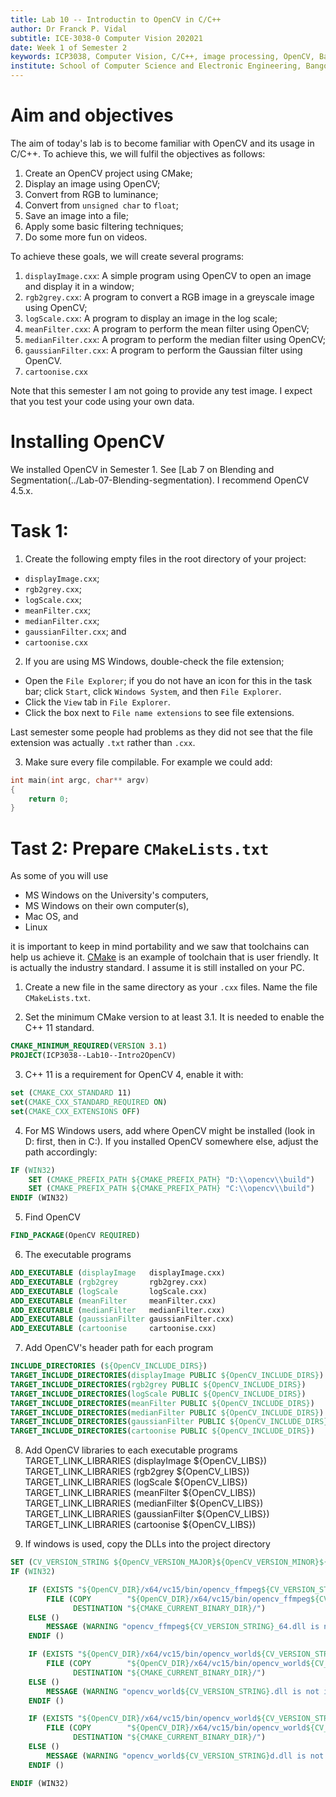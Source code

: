```yaml
---
title: Lab 10 -- Introductin to OpenCV in C/C++
author: Dr Franck P. Vidal
subtitle: ICE-3038-0 Computer Vision 202021
date: Week 1 of Semester 2
keywords: ICP3038, Computer Vision, C/C++, image processing, OpenCV, Bangor University, School of Computer Science and Electronic Engineering
institute: School of Computer Science and Electronic Engineering, Bangor University
---
```



# Aim and objectives

The aim of today's lab is to become familiar with OpenCV and its usage in C/C++. To achieve this, we will fulfil the objectives as follows:

1.   Create an OpenCV project using CMake;
2.   Display an image using OpenCV;
3.   Convert from RGB to luminance;
4.   Convert from `unsigned char` to `float`;
5.   Save an image into a file;
6.   Apply some basic filtering techniques;
7.   Do some more fun on videos.

To achieve these goals, we will create several programs:

1.  `displayImage.cxx`: A simple program using OpenCV to open an image
    and display it in a window;
2.  `rgb2grey.cxx`: A program to convert a RGB image in a greyscale
    image using OpenCV;
3.  `logScale.cxx`: A program to display an image in the log scale;
4.  `meanFilter.cxx`: A program to perform the mean filter using OpenCV;
5.  `medianFilter.cxx`: A program to perform the median filter using
    OpenCV;
6.  `gaussianFilter.cxx`: A program to perform the Gaussian filter using
    OpenCV.
7.  `cartoonise.cxx`

Note that this semester I am not going to provide any test image. I expect that you test your code using your own data.


# Installing OpenCV

We installed OpenCV in Semester 1. See [Lab 7 on Blending and Segmentation(../Lab-07-Blending-segmentation). I recommend OpenCV 4.5.x.

<!-- Before using OpenCV, you have to make sure it is installed on the
machine you are using. **If it is a University's PC, we will consider
that it is installed (so skip this section).**

-   On Mac, OpenCV is available via Homebrew (`brew install opencv3`),
    Fink and Macports;

-   Most Linux distributions have packages for OpenCV. Make sure you
    install the `-devel` package;

-   There are pre-compiled versions on <http://www.opencv.org/> that can
    be used on Windows.

    1.  **Go to OpenCV's website** at <http://www.opencv.org/>.

    2.  **Download the latest version of OpenCV 3** (i.e. 3.4.5): On the
        top (see Figure [1](#fig:main_page){reference-type="ref"
        reference="fig:main_page"}), there is a link called 'RELEASES',
        or just click on
        <https://sourceforge.net/projects/opencvlibrary/files/3.4.5/opencv-3.4.5-vc14_vc15.exe/download>.

        ![[\[fig:main_page\]]{#fig:main_page
        label="fig:main_page"}OpenCV's
        website.](opencv_mainpage.png){#fig:main_page
        width="\\textwidth"}

    3.  **Run the file** and extract the library in `C:` drive.

    4.  **Job done:** There is a new directory called `opencv` in the
        `C:` drive. -->

# Task 1:

1. Create the following empty files in the root directory of your project:

- `displayImage.cxx`;
- `rgb2grey.cxx`;
- `logScale.cxx`;
- `meanFilter.cxx`;
- `medianFilter.cxx`;
- `gaussianFilter.cxx`; and
- `cartoonise.cxx`

2. If you are using MS Windows, double-check the file extension;

- Open the `File Explorer`; if you do not have an icon for this in the task bar; click `Start`, click `Windows System`, and then `File Explorer`.
- Click the `View` tab in `File Explorer`.
- Click the box next to `File name extensions` to see file extensions.

Last semester some people had problems as they did not see that the file extension was actually `.txt` rather than `.cxx`.

3. Make sure every file compilable. For example we could add:

```cpp
int main(int argc, char** argv)
{
    return 0;
}
```

# Tast 2: Prepare `CMakeLists.txt`

As some of you will use

-   MS Windows on the University's computers,
-   MS Windows on their own computer(s),
-   Mac OS, and
-   Linux

it is important to keep in mind portability and we saw that toolchains
can help us achieve it. [CMake](https://www.cmake.org/) is an example of toolchain that is user friendly. It is actually the industry standard. I assume it is still installed on your PC.

1. Create a new file in the same directory as your `.cxx` files. Name the file `CMakeLists.txt`.


2. Set the minimum CMake version to at least 3.1. It is needed to enable  the C++ 11 standard.
```cmake
CMAKE_MINIMUM_REQUIRED(VERSION 3.1)
PROJECT(ICP3038--Lab10--Intro2OpenCV)
```

3. C++ 11 is a requirement for OpenCV 4, enable it with:

```cmake
set (CMAKE_CXX_STANDARD 11)
set(CMAKE_CXX_STANDARD_REQUIRED ON)
set(CMAKE_CXX_EXTENSIONS OFF)
```

4. For MS Windows users, add where OpenCV might be installed (look in D: first, then in C:). If you installed OpenCV somewhere else, adjust the path accordingly:

```cmake
IF (WIN32)
    SET (CMAKE_PREFIX_PATH ${CMAKE_PREFIX_PATH} "D:\\opencv\\build")
    SET (CMAKE_PREFIX_PATH ${CMAKE_PREFIX_PATH} "C:\\opencv\\build")
ENDIF (WIN32)
```

5. Find OpenCV
```cmake
FIND_PACKAGE(OpenCV REQUIRED)
```

6. The executable programs
```cmake
ADD_EXECUTABLE (displayImage   displayImage.cxx)
ADD_EXECUTABLE (rgb2grey       rgb2grey.cxx)
ADD_EXECUTABLE (logScale       logScale.cxx)
ADD_EXECUTABLE (meanFilter     meanFilter.cxx)
ADD_EXECUTABLE (medianFilter   medianFilter.cxx)
ADD_EXECUTABLE (gaussianFilter gaussianFilter.cxx)
ADD_EXECUTABLE (cartoonise     cartoonise.cxx)
```

7. Add OpenCV's header path for each program
```cmake
INCLUDE_DIRECTORIES (${OpenCV_INCLUDE_DIRS})
TARGET_INCLUDE_DIRECTORIES(displayImage PUBLIC ${OpenCV_INCLUDE_DIRS})
TARGET_INCLUDE_DIRECTORIES(rgb2grey PUBLIC ${OpenCV_INCLUDE_DIRS})
TARGET_INCLUDE_DIRECTORIES(logScale PUBLIC ${OpenCV_INCLUDE_DIRS})
TARGET_INCLUDE_DIRECTORIES(meanFilter PUBLIC ${OpenCV_INCLUDE_DIRS})
TARGET_INCLUDE_DIRECTORIES(medianFilter PUBLIC ${OpenCV_INCLUDE_DIRS})
TARGET_INCLUDE_DIRECTORIES(gaussianFilter PUBLIC ${OpenCV_INCLUDE_DIRS})
TARGET_INCLUDE_DIRECTORIES(cartoonise PUBLIC ${OpenCV_INCLUDE_DIRS})
```

8. Add OpenCV libraries to each executable programs
TARGET_LINK_LIBRARIES (displayImage   ${OpenCV_LIBS})
TARGET_LINK_LIBRARIES (rgb2grey       ${OpenCV_LIBS})
TARGET_LINK_LIBRARIES (logScale       ${OpenCV_LIBS})
TARGET_LINK_LIBRARIES (meanFilter     ${OpenCV_LIBS})
TARGET_LINK_LIBRARIES (medianFilter   ${OpenCV_LIBS})
TARGET_LINK_LIBRARIES (gaussianFilter ${OpenCV_LIBS})
TARGET_LINK_LIBRARIES (cartoonise ${OpenCV_LIBS})

9. If windows is used, copy the DLLs into the project directory
```cmake
SET (CV_VERSION_STRING ${OpenCV_VERSION_MAJOR}${OpenCV_VERSION_MINOR}${OpenCV_VERSION_PATCH})
IF (WIN32)

    IF (EXISTS "${OpenCV_DIR}/x64/vc15/bin/opencv_ffmpeg${CV_VERSION_STRING}_64.dll")
        FILE (COPY        "${OpenCV_DIR}/x64/vc15/bin/opencv_ffmpeg${CV_VERSION_STRING}_64.dll"
              DESTINATION "${CMAKE_CURRENT_BINARY_DIR}/")
    ELSE ()
	    MESSAGE (WARNING "opencv_ffmpeg${CV_VERSION_STRING}_64.dll is not in ${OpenCV_DIR}/x64/vc15/bin/, you have to make sure is it in the PATH or to copy it manually in your project binary directory")
    ENDIF ()

    IF (EXISTS "${OpenCV_DIR}/x64/vc15/bin/opencv_world${CV_VERSION_STRING}.dll")
        FILE (COPY        "${OpenCV_DIR}/x64/vc15/bin/opencv_world${CV_VERSION_STRING}.dll"
              DESTINATION "${CMAKE_CURRENT_BINARY_DIR}/")
    ELSE ()
	    MESSAGE (WARNING "opencv_world${CV_VERSION_STRING}.dll is not in ${OpenCV_DIR}/x64/vc15/bin/, you have to make sure is it in the PATH or to copy it manually in your project binary directory")
    ENDIF ()

    IF (EXISTS "${OpenCV_DIR}/x64/vc15/bin/opencv_world${CV_VERSION_STRING}d.dll")
        FILE (COPY        "${OpenCV_DIR}/x64/vc15/bin/opencv_world${CV_VERSION_STRING}d.dll"
              DESTINATION "${CMAKE_CURRENT_BINARY_DIR}/")
    ELSE ()
	    MESSAGE (WARNING "opencv_world${CV_VERSION_STRING}d.dll is not in ${OpenCV_DIR}/x64/vc15/bin/, you have to make sure is it in the PATH or to copy it manually in your project binary directory")
    ENDIF ()

ENDIF (WIN32)
```
<!--
Configuring the project on MS Windows using the lab machines is
relatively straightforward after following the instructions provided in
Section [1](#sec:Installing OpenCV){reference-type="ref"
reference="sec:Installing OpenCV"} (see
Figure [2](#fig:config proj){reference-type="ref"
reference="fig:config proj"}).

![[\[fig:config proj\]]{#fig:config proj label="fig:config proj"}Project
configuration using CMake.](cmake.png){#fig:config proj
width="\\textwidth"}

Opening and Displaying an Image
===============================

Headers
-------

``` {.c++ language="c++" caption="Header files."}
#include <exception> // Header for catching exceptions
#include <iostream>  // Header to display text in the console
#include <opencv2/opencv.hpp> // Main OpenCV header
```

OpenCV uses exceptions. To catch them, we need `<exception>`. To display
text in the console `<iostream>` is required. The main OpenCV header is
`<opencv2/opencv.hpp>`.

Main structure
--------------

As stated previously, OpenCV uses exceptions. We can (or should) catch
them to handle errors. The structure of the main is shown in
Listing [\[lst:displayImage\]](#lst:displayImage){reference-type="ref"
reference="lst:displayImage"}.

``` {#lst:displayImage .c++ language="c++" caption="Initial program to display an image using OpenCV." label="lst:displayImage" firstline="49" lastline="92" label="lst:displayImage"}
//-----------------------------
int main(int argc, char** argv)
//-----------------------------
{
    try
    {
        // No file to display
        if (argc != 2)
        {
            // Create an error message
            std::string error_message;
            error_message  = "usage: ";
            error_message += argv[0];
            error_message += " <input_image>";

            // Throw an error
            throw error_message;
        }

        // Write your own code here
        //....
        //....
        //....
    }
    // An error occured
    catch (const std::exception& error)
    {
        // Display an error message in the console
        cerr << error.what() << endl;
    }
    catch (const std::string& error)
    {
        // Display an error message in the console
        cerr << error << endl;
    }
    catch (const char* error)
    {
        // Display an error message in the console
        cerr << error << endl;
    }

#ifdef WIN32
#ifdef _DEBUG
    system("pause");
```

Arguments of the Command Line
-----------------------------

The first program only takes one parameter. It corresponds to the path
of an image file. To make sure the number of arguments is correct, you
can use:

``` {.c++ language="c++" caption="Checking the number of command line arguments."}
// No file to display
        if (argc != 2)
        {
            // Create an error message
            std::string error_message;
            error_message  = "usage: ";
            error_message += argv[0];
            error_message += " <input_image>";

            // Throw an error
            throw error_message;
        }
```

To get the file name, you can use:

``` {.c++ language="c++" caption="Getting the file name from the command line arguments."}
std::string input_filename(argv[1]);
```

Reading the File
----------------

An image is stored in an instance of the class `Mat`. Note that OpenCV's
namespace is `cv::`. To declare the variable that will hold our image,
type:

``` {.c++ language="c++"}
// Create an image instance
        cv::Mat image;
```

In OpenCV 2 and 3, the image is loaded using:

``` {.c++ language="c++" caption="Open an image with OpenCV2 and 3."}
// Open and read the image
        image = cv::imread( input_filename, CV_LOAD_IMAGE_COLOR );
```

In OpenCV 4, the image is loaded using:

``` {.c++ language="c++" caption="Open an image with OpenCV4."}
// Open and read the image
        image = cv::imread( input_filename, cv::IMREAD_COLOR );
```

As a consequence, we can use the C pre-porcessor to make sure our code
is compatible with either version of OpenCV:

``` {.c++ language="c++" caption="Open an image with any version of OpenCV."}
// Open and read the image
#if CV_MAJOR_VERSION == 2
        image = cv::imread( input_filename, CV_LOAD_IMAGE_COLOR );
#elif CV_MAJOR_VERSION == 3
        image = cv::imread( input_filename, CV_LOAD_IMAGE_COLOR );
#elif CV_MAJOR_VERSION == 4
        image = cv::imread( input_filename, cv::IMREAD_COLOR );
#endif
```

It is a good practice to check if any error occurred, e.g. to avoid
unspecified behaviours and crashed. If the image is not loaded, its
`data` field is empty. If it is the case we can throw an error as
follows:

``` {.c++ language="c++" caption="Check that the image contains data"}
// The image has not been loaded
        if (!image.data)
        {
            // Create an error message
            std::string error_message;
            error_message  = "Could not open or find the image \"";
            error_message += input_filename;
            error_message += "\".";

            // Throw an error
            throw error_message;
        }
```

Displaying the Image
--------------------

There are four steps to create a window and display and image:

1.  Create a string to contain the window title (it is used to identify
    the window);

2.  Create the window;

3.  Show the image in the window;

4.  Wait for a user input to leave the window.

It can be done as follows:

``` {.c++ language="c++" caption="Create an image."}
// Create a string to contain the window title
        string window_title;
        window_title  = "Display \"";
        window_title += input_filename;
        window_title += "\"";

        // Create the window
        cv::namedWindow(window_title, cv::WINDOW_AUTOSIZE);

        // Show the image in the window
        cv::imshow(window_title, image);

        // Wait for a user input to leave the window
        cv::waitKey(0);
```

The program is now complete. You can compile it and run it with
different image files to test it.
Figure [3](#fig:displayImage){reference-type="ref"
reference="fig:displayImage"} shows a screenshot of the program.

![[\[fig:displayImage\]]{#fig:displayImage
label="fig:displayImage"}Screenshot of
**displayImage**.](displayImage.png){#fig:displayImage
width="\\textwidth"}

Convert a RGB Image in a Greyscale Image
========================================

Copy the main function of `displayImage.cxx` into `rgb2grey.cxx`.

Arguments of the Command Line
-----------------------------

The second program takes two parameter:

1.  The path of the input RGB image file, and

2.  The path of the output greyscale image file.

Modify the code accordingly.

Converting from RGB to Greyscale
--------------------------------

After displaying the RGB image and BEFORE `cv::waitKey(0)`, create a new
image called `grey_image`. To convert the original image in greyscale,
simply type:

``` {.c++ language="c++" caption="Convert the colour model of the image in OpenCV2 and 3."}
// If the image is not a greyscale image, then convert it.
        cv::Mat grey_image;
        cv::cvtColor(image, grey_image, CV_RGB2GRAY);
```

``` {.c++ language="c++" caption="Convert the colour model of the image in OpenCV4."}
// If the image is not a greyscale image, then convert it.
        cv::Mat grey_image;
        cv::cvtColor(image, grey_image, cv::COLOR_RGB2GRAY);
```

In OpenCV in general, the first argument is the input image; the second
argument is the output image; other arguments are the parameters of the
function. Now create another window where to display the new image.

Saving an Image into a File
---------------------------

The function to save an image is `cv::imwrite(file_name, image)`. It
returns true if the file has been successfully written; false otherwise.
We can use the return value to handle possible errors:

``` {.c++ language="c++" caption="Save an image."}
// Write the image
        if (!cv::imwrite(argv[2], grey_image))
        {
            // The image has not been written

            // Create an error message
            std::string error_message;
            error_message  = "Could not write the image \"";
            error_message += argv[2];
            error_message += "\".";

            // Throw an error
            throw error_message;
        }
```

Calling `rgb2grey lena_color_512.tif lena.png` should produce the output
presented in Figure [5](#fig:grey){reference-type="ref"
reference="fig:grey"}.

  --------------------------------------------------------------------------------------------------------------------------- ----------------------------------------------------------------------------------------------------------------------
   ![[\[fig:grey\]]{#fig:grey label="fig:grey"}Input and output of **rgb2grey**.](lena_color_512.png){#fig:grey width="35%"}   ![[\[fig:grey\]]{#fig:grey label="fig:grey"}Input and output of **rgb2grey**.](lena_grey.png){#fig:grey width="35%"}
                                                      \(a\) Input image.                                                                                                       \(b\) Output image.
  --------------------------------------------------------------------------------------------------------------------------- ----------------------------------------------------------------------------------------------------------------------

Mean Filter
===========

Let us consider the mean filter. Copy parts of the main function of
`rgb2grey.cxx` into `meanFilter.cxx`. The new program will take 3
inputs:

1.  The input image;

2.  The output image; and

3.  The convolution kernel radius.

To convert a C string into an integer, use the `atoi` function from the
`<cstdlib>` header. It will be needed to get the kernel radius from the
command line argument. To set the kernel size, you need to use an
instance of the `cv::Size` class. You also have to specify its size. You
can use:

``` {.c++ language="c++"}
// Filter size
cv::Size filter_size(kernel_width, kernel_height);
```

or

``` {.c++ language="c++"}
// Filter size
cv::Size filter_size;
filter_size.width = kernel_width;
filter_size.height = kernel_height;
```

Note that

-   If the radius is 0, then the kernel size is $1\times1$

-   If the radius is 1, then the kernel size is $3\times3$

-   If the radius is 2, then the kernel size is $5\times5$

-   \...

-   If the radius is 7, then the kernel size is $15\times15$

-   etc.

Now you are ready to filter the input image. Use either `cv::blur` or
`cv::boxFilter`. They are the same. The first argument is the input
image; the second is the output image; and the third one is the kernel
size. Display and save the output image. Try different kernel sizes to
see the differences (see Figure [9](#fig:boxFilter){reference-type="ref"
reference="fig:boxFilter"}).

  --------------------------------------------------------------------------------------------------------------------------------- ----------------------------------------------------------------------------------------------------------------------------------
   ![[\[fig:boxFilter\]]{#fig:boxFilter label="fig:boxFilter"}Outputs of **meanFilter**.](lena_R1.png){#fig:boxFilter width="35%"}   ![[\[fig:boxFilter\]]{#fig:boxFilter label="fig:boxFilter"}Outputs of **meanFilter**.](lena_R2.png){#fig:boxFilter width="35%"}
                                                          \(a\) Radius = 1.                                                                                                                 \(b\) Radius = 2.
   ![[\[fig:boxFilter\]]{#fig:boxFilter label="fig:boxFilter"}Outputs of **meanFilter**.](lena_R5.png){#fig:boxFilter width="35%"}   ![[\[fig:boxFilter\]]{#fig:boxFilter label="fig:boxFilter"}Outputs of **meanFilter**.](lena_R50.png){#fig:boxFilter width="35%"}
                                                          \(c\) Radius = 5.                                                                                                                 \(d\) Radius = 50.
  --------------------------------------------------------------------------------------------------------------------------------- ----------------------------------------------------------------------------------------------------------------------------------

Display an Image in the Log Scale
=================================

The main function of `rgb2grey.cxx` into `logScale.cxx` as it is
important to use a greyscale image in this new program.
Fig. [\[fig:log\]](#fig:log){reference-type="ref" reference="fig:log"}
shows the shape of the $\log$ function.

(1500,900)(0,0) (131.0,131.0)

------------------------------------------------------------------------

(111,131)(0,0)\[r\]-3 (1419.0,131.0)

------------------------------------------------------------------------

(131.0,235.0)

------------------------------------------------------------------------

(111,235)(0,0)\[r\]-2 (1419.0,235.0)

------------------------------------------------------------------------

(131.0,339.0)

------------------------------------------------------------------------

(111,339)(0,0)\[r\]-1 (1419.0,339.0)

------------------------------------------------------------------------

(131.0,443.0)

------------------------------------------------------------------------

(111,443)(0,0)\[r\] 0 (1419.0,443.0)

------------------------------------------------------------------------

(131.0,547.0)

------------------------------------------------------------------------

(111,547)(0,0)\[r\] 1 (1419.0,547.0)

------------------------------------------------------------------------

(131.0,651.0)

------------------------------------------------------------------------

(111,651)(0,0)\[r\] 2 (1419.0,651.0)

------------------------------------------------------------------------

(131.0,755.0)

------------------------------------------------------------------------

(111,755)(0,0)\[r\] 3 (1419.0,755.0)

------------------------------------------------------------------------

(131.0,859.0)

------------------------------------------------------------------------

(111,859)(0,0)\[r\] 4 (1419.0,859.0)

------------------------------------------------------------------------

(262.0,131.0)

------------------------------------------------------------------------

(262,90)(0,0)-40 (262.0,839.0)

------------------------------------------------------------------------

(523.0,131.0)

------------------------------------------------------------------------

(523,90)(0,0)-20 (523.0,839.0)

------------------------------------------------------------------------

(785.0,131.0)

------------------------------------------------------------------------

(785,90)(0,0) 0 (785.0,839.0)

------------------------------------------------------------------------

(1047.0,131.0)

------------------------------------------------------------------------

(1047,90)(0,0) 20 (1047.0,839.0)

------------------------------------------------------------------------

(1308.0,131.0)

------------------------------------------------------------------------

(1308,90)(0,0) 40 (1308.0,839.0)

------------------------------------------------------------------------

(131.0,131.0)

------------------------------------------------------------------------

(131.0,131.0)

------------------------------------------------------------------------

(1439.0,131.0)

------------------------------------------------------------------------

(131.0,859.0)

------------------------------------------------------------------------

(30,495)(0,0)$y = \log{x}$ (785,29)(0,0)$x$ axis (786,204)
(786.61,204.00)(0.447,25.244)3

------------------------------------------------------------------------

(785.17,204.00)(3.000,82.244)2

------------------------------------------------------------------------

(789.61,318.00)(0.447,11.625)3

------------------------------------------------------------------------

(788.17,318.00)(3.000,38.125)2

------------------------------------------------------------------------

(792.17,371)

------------------------------------------------------------------------

(791.17,371.00)(2.000,20.264)2

------------------------------------------------------------------------

(794.61,406.00)(0.447,5.597)3

------------------------------------------------------------------------

(793.17,406.00)(3.000,18.597)2

------------------------------------------------------------------------

(797.17,432)

------------------------------------------------------------------------

(796.17,432.00)(2.000,12.075)2

------------------------------------------------------------------------

(799.61,453.00)(0.447,3.588)3

------------------------------------------------------------------------

(798.17,453.00)(3.000,12.088)2

------------------------------------------------------------------------

(802.61,470.00)(0.447,3.141)3

------------------------------------------------------------------------

(801.17,470.00)(3.000,10.641)2

------------------------------------------------------------------------

(805.17,485)

------------------------------------------------------------------------

(804.17,485.00)(2.000,7.396)2

------------------------------------------------------------------------

(807.61,498.00)(0.447,2.472)3

------------------------------------------------------------------------

(806.17,498.00)(3.000,8.472)2

------------------------------------------------------------------------

(810.61,510.00)(0.447,2.025)3

------------------------------------------------------------------------

(809.17,510.00)(3.000,7.025)2

------------------------------------------------------------------------

(813.17,520)

------------------------------------------------------------------------

(812.17,520.00)(2.000,5.641)2

------------------------------------------------------------------------

(815.61,530.00)(0.447,1.802)3

------------------------------------------------------------------------

(814.17,530.00)(3.000,6.302)2

------------------------------------------------------------------------

(818.17,539)

------------------------------------------------------------------------

(817.17,539.00)(2.000,4.472)2

------------------------------------------------------------------------

(820.61,547.00)(0.447,1.355)3

------------------------------------------------------------------------

(819.17,547.00)(3.000,4.855)2

------------------------------------------------------------------------

(823.61,554.00)(0.447,1.355)3

------------------------------------------------------------------------

(822.17,554.00)(3.000,4.855)2

------------------------------------------------------------------------

(826.17,561)

------------------------------------------------------------------------

(825.17,561.00)(2.000,3.302)2

------------------------------------------------------------------------

(828.61,567.00)(0.447,1.132)3

------------------------------------------------------------------------

(827.17,567.00)(3.000,4.132)2

------------------------------------------------------------------------

(831.17,573)

------------------------------------------------------------------------

(830.17,573.00)(2.000,3.302)2

------------------------------------------------------------------------

(833.61,579.00)(0.447,1.132)3

------------------------------------------------------------------------

(832.17,579.00)(3.000,4.132)2

------------------------------------------------------------------------

(836.61,585.00)(0.447,0.909)3

------------------------------------------------------------------------

(835.17,585.00)(3.000,3.409)2

------------------------------------------------------------------------

(839.17,590)

------------------------------------------------------------------------

(838.17,590.00)(2.000,2.717)2

------------------------------------------------------------------------

(841.61,595.00)(0.447,0.909)3

------------------------------------------------------------------------

(840.17,595.00)(3.000,3.409)2

------------------------------------------------------------------------

(844.61,600.00)(0.447,0.685)3

------------------------------------------------------------------------

(843.17,600.00)(3.000,2.685)2

------------------------------------------------------------------------

(847.17,604)

------------------------------------------------------------------------

(846.17,604.00)(2.000,2.132)2

------------------------------------------------------------------------

(849.61,608.00)(0.447,0.909)3

------------------------------------------------------------------------

(848.17,608.00)(3.000,3.409)2

------------------------------------------------------------------------

(852.17,613)

------------------------------------------------------------------------

(851.17,613.00)(2.000,2.132)2

------------------------------------------------------------------------

(854.61,617.00)(0.447,0.685)3

------------------------------------------------------------------------

(853.17,617.00)(3.000,2.685)2

------------------------------------------------------------------------

(857.00,621.61)(0.462,0.447)3

------------------------------------------------------------------------

(857.00,620.17)(1.962,3.000)2

------------------------------------------------------------------------

(860.17,624)

------------------------------------------------------------------------

(859.17,624.00)(2.000,2.132)2

------------------------------------------------------------------------

(862.00,628.61)(0.462,0.447)3

------------------------------------------------------------------------

(862.00,627.17)(1.962,3.000)2

------------------------------------------------------------------------

(865.61,631.00)(0.447,0.685)3

------------------------------------------------------------------------

(864.17,631.00)(3.000,2.685)2

------------------------------------------------------------------------

(868.17,635)

------------------------------------------------------------------------

(867.17,635.00)(2.000,1.547)2

------------------------------------------------------------------------

(870.00,638.61)(0.462,0.447)3

------------------------------------------------------------------------

(870.00,637.17)(1.962,3.000)2

------------------------------------------------------------------------

(873.17,641)

------------------------------------------------------------------------

(872.17,641.00)(2.000,1.547)2

------------------------------------------------------------------------

(875.00,644.61)(0.462,0.447)3

------------------------------------------------------------------------

(875.00,643.17)(1.962,3.000)2

------------------------------------------------------------------------

(878.00,647.61)(0.462,0.447)3

------------------------------------------------------------------------

(878.00,646.17)(1.962,3.000)2

------------------------------------------------------------------------

(881.17,650)

------------------------------------------------------------------------

(880.17,650.00)(2.000,1.547)2

------------------------------------------------------------------------

(883,653.17)

------------------------------------------------------------------------

(883.00,652.17)(1.547,2.000)2

------------------------------------------------------------------------

(886.00,655.61)(0.462,0.447)3

------------------------------------------------------------------------

(886.00,654.17)(1.962,3.000)2

------------------------------------------------------------------------

(889.17,658)

------------------------------------------------------------------------

(888.17,658.00)(2.000,1.547)2

------------------------------------------------------------------------

(891,661.17)

------------------------------------------------------------------------

(891.00,660.17)(1.547,2.000)2

------------------------------------------------------------------------

(894.17,663)

------------------------------------------------------------------------

(893.17,663.00)(2.000,1.547)2

------------------------------------------------------------------------

(896,666.17)

------------------------------------------------------------------------

(896.00,665.17)(1.547,2.000)2

------------------------------------------------------------------------

(899.00,668.61)(0.462,0.447)3

------------------------------------------------------------------------

(899.00,667.17)(1.962,3.000)2

------------------------------------------------------------------------

(902,671.17)

------------------------------------------------------------------------

(902.00,670.17)(1.000,2.000)2

------------------------------------------------------------------------

(904,673.17)

------------------------------------------------------------------------

(904.00,672.17)(1.547,2.000)2

------------------------------------------------------------------------

(907,675.17)

------------------------------------------------------------------------

(907.00,674.17)(1.547,2.000)2

------------------------------------------------------------------------

(910.17,677)

------------------------------------------------------------------------

(909.17,677.00)(2.000,1.547)2

------------------------------------------------------------------------

(912,680.17)

------------------------------------------------------------------------

(912.00,679.17)(1.547,2.000)2

------------------------------------------------------------------------

(915,682.17)

------------------------------------------------------------------------

(915.00,681.17)(1.000,2.000)2

------------------------------------------------------------------------

(917,684.17)

------------------------------------------------------------------------

(917.00,683.17)(1.547,2.000)2

------------------------------------------------------------------------

(920,686.17)

------------------------------------------------------------------------

(920.00,685.17)(1.547,2.000)2

------------------------------------------------------------------------

(923,688.17)

------------------------------------------------------------------------

(923.00,687.17)(1.000,2.000)2

------------------------------------------------------------------------

(925,690.17)

------------------------------------------------------------------------

(925.00,689.17)(1.547,2.000)2

------------------------------------------------------------------------

(928,692.17)

------------------------------------------------------------------------

(928.00,691.17)(1.000,2.000)2

------------------------------------------------------------------------

(930,693.67)

------------------------------------------------------------------------

(930.00,693.17)(1.500,1.000)2

------------------------------------------------------------------------

(933,695.17)

------------------------------------------------------------------------

(933.00,694.17)(1.547,2.000)2

------------------------------------------------------------------------

(936,697.17)

------------------------------------------------------------------------

(936.00,696.17)(1.000,2.000)2

------------------------------------------------------------------------

(938,699.17)

------------------------------------------------------------------------

(938.00,698.17)(1.547,2.000)2

------------------------------------------------------------------------

(941,701.17)

------------------------------------------------------------------------

(941.00,700.17)(1.547,2.000)2

------------------------------------------------------------------------

(944,702.67)

------------------------------------------------------------------------

(944.00,702.17)(1.000,1.000)2

------------------------------------------------------------------------

(946,704.17)

------------------------------------------------------------------------

(946.00,703.17)(1.547,2.000)2

------------------------------------------------------------------------

(949,706.17)

------------------------------------------------------------------------

(949.00,705.17)(1.000,2.000)2

------------------------------------------------------------------------

(951,707.67)

------------------------------------------------------------------------

(951.00,707.17)(1.500,1.000)2

------------------------------------------------------------------------

(954,709.17)

------------------------------------------------------------------------

(954.00,708.17)(1.547,2.000)2

------------------------------------------------------------------------

(957,710.67)

------------------------------------------------------------------------

(957.00,710.17)(1.000,1.000)2

------------------------------------------------------------------------

(959,712.17)

------------------------------------------------------------------------

(959.00,711.17)(1.547,2.000)2

------------------------------------------------------------------------

(962,713.67)

------------------------------------------------------------------------

(962.00,713.17)(1.500,1.000)2

------------------------------------------------------------------------

(965,715.17)

------------------------------------------------------------------------

(965.00,714.17)(1.000,2.000)2

------------------------------------------------------------------------

(967,716.67)

------------------------------------------------------------------------

(967.00,716.17)(1.500,1.000)2

------------------------------------------------------------------------

(970,718.17)

------------------------------------------------------------------------

(970.00,717.17)(1.000,2.000)2

------------------------------------------------------------------------

(972,719.67)

------------------------------------------------------------------------

(972.00,719.17)(1.500,1.000)2

------------------------------------------------------------------------

(975,721.17)

------------------------------------------------------------------------

(975.00,720.17)(1.547,2.000)2

------------------------------------------------------------------------

(978,722.67)

------------------------------------------------------------------------

(978.00,722.17)(1.000,1.000)2

------------------------------------------------------------------------

(980,724.17)

------------------------------------------------------------------------

(980.00,723.17)(1.547,2.000)2

------------------------------------------------------------------------

(983,725.67)

------------------------------------------------------------------------

(983.00,725.17)(1.500,1.000)2

------------------------------------------------------------------------

(986,726.67)

------------------------------------------------------------------------

(986.00,726.17)(1.000,1.000)2

------------------------------------------------------------------------

(988,728.17)

------------------------------------------------------------------------

(988.00,727.17)(1.547,2.000)2

------------------------------------------------------------------------

(991,729.67)

------------------------------------------------------------------------

(991.00,729.17)(1.000,1.000)2

------------------------------------------------------------------------

(993,730.67)

------------------------------------------------------------------------

(993.00,730.17)(1.500,1.000)2

------------------------------------------------------------------------

(996,731.67)

------------------------------------------------------------------------

(996.00,731.17)(1.500,1.000)2

------------------------------------------------------------------------

(999,733.17)

------------------------------------------------------------------------

(999.00,732.17)(1.000,2.000)2

------------------------------------------------------------------------

(1001,734.67)

------------------------------------------------------------------------

(1001.00,734.17)(1.500,1.000)2

------------------------------------------------------------------------

(1004,735.67)

------------------------------------------------------------------------

(1004.00,735.17)(1.000,1.000)2

------------------------------------------------------------------------

(1006,736.67)

------------------------------------------------------------------------

(1006.00,736.17)(1.500,1.000)2

------------------------------------------------------------------------

(1009,738.17)

------------------------------------------------------------------------

(1009.00,737.17)(1.547,2.000)2

------------------------------------------------------------------------

(1012,739.67)

------------------------------------------------------------------------

(1012.00,739.17)(1.000,1.000)2

------------------------------------------------------------------------

(1014,740.67)

------------------------------------------------------------------------

(1014.00,740.17)(1.500,1.000)2

------------------------------------------------------------------------

(1017,741.67)

------------------------------------------------------------------------

(1017.00,741.17)(1.500,1.000)2

------------------------------------------------------------------------

(1020,742.67)

------------------------------------------------------------------------

(1020.00,742.17)(1.000,1.000)2

------------------------------------------------------------------------

(1022,744.17)

------------------------------------------------------------------------

(1022.00,743.17)(1.547,2.000)2

------------------------------------------------------------------------

(1025,745.67)

------------------------------------------------------------------------

(1025.00,745.17)(1.000,1.000)2

------------------------------------------------------------------------

(1027,746.67)

------------------------------------------------------------------------

(1027.00,746.17)(1.500,1.000)2

------------------------------------------------------------------------

(1030,747.67)

------------------------------------------------------------------------

(1030.00,747.17)(1.500,1.000)2

------------------------------------------------------------------------

(1033,748.67)

------------------------------------------------------------------------

(1033.00,748.17)(1.000,1.000)2

------------------------------------------------------------------------

(1035,749.67)

------------------------------------------------------------------------

(1035.00,749.17)(1.500,1.000)2

------------------------------------------------------------------------

(1038,750.67)

------------------------------------------------------------------------

(1038.00,750.17)(1.500,1.000)2

------------------------------------------------------------------------

(1041,751.67)

------------------------------------------------------------------------

(1041.00,751.17)(1.000,1.000)2

------------------------------------------------------------------------

(1043,752.67)

------------------------------------------------------------------------

(1043.00,752.17)(1.500,1.000)2

------------------------------------------------------------------------

(1046,753.67)

------------------------------------------------------------------------

(1046.00,753.17)(1.000,1.000)2

------------------------------------------------------------------------

(1048,754.67)

------------------------------------------------------------------------

(1048.00,754.17)(1.500,1.000)2

------------------------------------------------------------------------

(1051,755.67)

------------------------------------------------------------------------

(1051.00,755.17)(1.500,1.000)2

------------------------------------------------------------------------

(1054,756.67)

------------------------------------------------------------------------

(1054.00,756.17)(1.000,1.000)2

------------------------------------------------------------------------

(1056,757.67)

------------------------------------------------------------------------

(1056.00,757.17)(1.500,1.000)2

------------------------------------------------------------------------

(1059,758.67)

------------------------------------------------------------------------

(1059.00,758.17)(1.500,1.000)2

------------------------------------------------------------------------

(1062,759.67)

------------------------------------------------------------------------

(1062.00,759.17)(1.000,1.000)2

------------------------------------------------------------------------

(1064,760.67)

------------------------------------------------------------------------

(1064.00,760.17)(1.500,1.000)2

------------------------------------------------------------------------

(1067,761.67)

------------------------------------------------------------------------

(1067.00,761.17)(1.000,1.000)2

------------------------------------------------------------------------

(1069,762.67)

------------------------------------------------------------------------

(1069.00,762.17)(1.500,1.000)2

------------------------------------------------------------------------

(1072,763.67)

------------------------------------------------------------------------

(1072.00,763.17)(1.500,1.000)2

------------------------------------------------------------------------

(1075,764.67)

------------------------------------------------------------------------

(1075.00,764.17)(1.000,1.000)2

------------------------------------------------------------------------

(1077,765.67)

------------------------------------------------------------------------

(1077.00,765.17)(1.500,1.000)2

------------------------------------------------------------------------

(1080,766.67)

------------------------------------------------------------------------

(1080.00,766.17)(1.500,1.000)2

------------------------------------------------------------------------

(1083,767.67)

------------------------------------------------------------------------

(1083.00,767.17)(1.000,1.000)2

------------------------------------------------------------------------

(1085,768.67)

------------------------------------------------------------------------

(1085.00,768.17)(1.500,1.000)2

------------------------------------------------------------------------

(1088,769.67)

------------------------------------------------------------------------

(1088.00,769.17)(1.000,1.000)2

------------------------------------------------------------------------

(1090,770.67)

------------------------------------------------------------------------

(1090.00,770.17)(1.500,1.000)2

------------------------------------------------------------------------

(1096,771.67)

------------------------------------------------------------------------

(1096.00,771.17)(1.000,1.000)2

------------------------------------------------------------------------

(1098,772.67)

------------------------------------------------------------------------

(1098.00,772.17)(1.500,1.000)2

------------------------------------------------------------------------

(1101,773.67)

------------------------------------------------------------------------

(1101.00,773.17)(1.000,1.000)2

------------------------------------------------------------------------

(1103,774.67)

------------------------------------------------------------------------

(1103.00,774.17)(1.500,1.000)2

------------------------------------------------------------------------

(1106,775.67)

------------------------------------------------------------------------

(1106.00,775.17)(1.500,1.000)2

------------------------------------------------------------------------

(1109,776.67)

------------------------------------------------------------------------

(1109.00,776.17)(1.000,1.000)2

------------------------------------------------------------------------

(1093.0,772.0)

------------------------------------------------------------------------

(1114,777.67)

------------------------------------------------------------------------

(1114.00,777.17)(1.500,1.000)2

------------------------------------------------------------------------

(1117,778.67)

------------------------------------------------------------------------

(1117.00,778.17)(1.000,1.000)2

------------------------------------------------------------------------

(1119,779.67)

------------------------------------------------------------------------

(1119.00,779.17)(1.500,1.000)2

------------------------------------------------------------------------

(1122,780.67)

------------------------------------------------------------------------

(1122.00,780.17)(1.000,1.000)2

------------------------------------------------------------------------

(1111.0,778.0)

------------------------------------------------------------------------

(1127,781.67)

------------------------------------------------------------------------

(1127.00,781.17)(1.500,1.000)2

------------------------------------------------------------------------

(1130,782.67)

------------------------------------------------------------------------

(1130.00,782.17)(1.000,1.000)2

------------------------------------------------------------------------

(1132,783.67)

------------------------------------------------------------------------

(1132.00,783.17)(1.500,1.000)2

------------------------------------------------------------------------

(1135,784.67)

------------------------------------------------------------------------

(1135.00,784.17)(1.500,1.000)2

------------------------------------------------------------------------

(1124.0,782.0)

------------------------------------------------------------------------

(1140,785.67)

------------------------------------------------------------------------

(1140.00,785.17)(1.500,1.000)2

------------------------------------------------------------------------

(1143,786.67)

------------------------------------------------------------------------

(1143.00,786.17)(1.000,1.000)2

------------------------------------------------------------------------

(1145,787.67)

------------------------------------------------------------------------

(1145.00,787.17)(1.500,1.000)2

------------------------------------------------------------------------

(1138.0,786.0)

------------------------------------------------------------------------

(1151,788.67)

------------------------------------------------------------------------

(1151.00,788.17)(1.000,1.000)2

------------------------------------------------------------------------

(1153,789.67)

------------------------------------------------------------------------

(1153.00,789.17)(1.500,1.000)2

------------------------------------------------------------------------

(1156,790.67)

------------------------------------------------------------------------

(1156.00,790.17)(1.500,1.000)2

------------------------------------------------------------------------

(1148.0,789.0)

------------------------------------------------------------------------

(1161,791.67)

------------------------------------------------------------------------

(1161.00,791.17)(1.500,1.000)2

------------------------------------------------------------------------

(1164,792.67)

------------------------------------------------------------------------

(1164.00,792.17)(1.000,1.000)2

------------------------------------------------------------------------

(1159.0,792.0)

------------------------------------------------------------------------

(1169,793.67)

------------------------------------------------------------------------

(1169.00,793.17)(1.500,1.000)2

------------------------------------------------------------------------

(1172,794.67)

------------------------------------------------------------------------

(1172.00,794.17)(1.000,1.000)2

------------------------------------------------------------------------

(1174,795.67)

------------------------------------------------------------------------

(1174.00,795.17)(1.500,1.000)2

------------------------------------------------------------------------

(1166.0,794.0)

------------------------------------------------------------------------

(1179,796.67)

------------------------------------------------------------------------

(1179.00,796.17)(1.500,1.000)2

------------------------------------------------------------------------

(1182,797.67)

------------------------------------------------------------------------

(1182.00,797.17)(1.500,1.000)2

------------------------------------------------------------------------

(1177.0,797.0)

------------------------------------------------------------------------

(1187,798.67)

------------------------------------------------------------------------

(1187.00,798.17)(1.500,1.000)2

------------------------------------------------------------------------

(1190,799.67)

------------------------------------------------------------------------

(1190.00,799.17)(1.500,1.000)2

------------------------------------------------------------------------

(1185.0,799.0)

------------------------------------------------------------------------

(1195,800.67)

------------------------------------------------------------------------

(1195.00,800.17)(1.500,1.000)2

------------------------------------------------------------------------

(1198,801.67)

------------------------------------------------------------------------

(1198.00,801.17)(1.000,1.000)2

------------------------------------------------------------------------

(1193.0,801.0)

------------------------------------------------------------------------

(1203,802.67)

------------------------------------------------------------------------

(1203.00,802.17)(1.500,1.000)2

------------------------------------------------------------------------

(1206,803.67)

------------------------------------------------------------------------

(1206.00,803.17)(1.000,1.000)2

------------------------------------------------------------------------

(1200.0,803.0)

------------------------------------------------------------------------

(1211,804.67)

------------------------------------------------------------------------

(1211.00,804.17)(1.500,1.000)2

------------------------------------------------------------------------

(1214,805.67)

------------------------------------------------------------------------

(1214.00,805.17)(1.000,1.000)2

------------------------------------------------------------------------

(1208.0,805.0)

------------------------------------------------------------------------

(1219,806.67)

------------------------------------------------------------------------

(1219.00,806.17)(1.000,1.000)2

------------------------------------------------------------------------

(1216.0,807.0)

------------------------------------------------------------------------

(1224,807.67)

------------------------------------------------------------------------

(1224.00,807.17)(1.500,1.000)2

------------------------------------------------------------------------

(1227,808.67)

------------------------------------------------------------------------

(1227.00,808.17)(1.000,1.000)2

------------------------------------------------------------------------

(1221.0,808.0)

------------------------------------------------------------------------

(1232,809.67)

------------------------------------------------------------------------

(1232.00,809.17)(1.500,1.000)2

------------------------------------------------------------------------

(1229.0,810.0)

------------------------------------------------------------------------

(1237,810.67)

------------------------------------------------------------------------

(1237.00,810.17)(1.500,1.000)2

------------------------------------------------------------------------

(1240,811.67)

------------------------------------------------------------------------

(1240.00,811.17)(1.000,1.000)2

------------------------------------------------------------------------

(1235.0,811.0)

------------------------------------------------------------------------

(1245,812.67)

------------------------------------------------------------------------

(1245.00,812.17)(1.500,1.000)2

------------------------------------------------------------------------

(1242.0,813.0)

------------------------------------------------------------------------

(1250,813.67)

------------------------------------------------------------------------

(1250.00,813.17)(1.500,1.000)2

------------------------------------------------------------------------

(1253,814.67)

------------------------------------------------------------------------

(1253.00,814.17)(1.500,1.000)2

------------------------------------------------------------------------

(1248.0,814.0)

------------------------------------------------------------------------

(1258,815.67)

------------------------------------------------------------------------

(1258.00,815.17)(1.500,1.000)2

------------------------------------------------------------------------

(1256.0,816.0)

------------------------------------------------------------------------

(1263,816.67)

------------------------------------------------------------------------

(1263.00,816.17)(1.500,1.000)2

------------------------------------------------------------------------

(1261.0,817.0)

------------------------------------------------------------------------

(1269,817.67)

------------------------------------------------------------------------

(1269.00,817.17)(1.000,1.000)2

------------------------------------------------------------------------

(1271,818.67)

------------------------------------------------------------------------

(1271.00,818.17)(1.500,1.000)2

------------------------------------------------------------------------

(1266.0,818.0)

------------------------------------------------------------------------

(1276,819.67)

------------------------------------------------------------------------

(1276.00,819.17)(1.500,1.000)2

------------------------------------------------------------------------

(1274.0,820.0)

------------------------------------------------------------------------

(1282,820.67)

------------------------------------------------------------------------

(1282.00,820.17)(1.000,1.000)2

------------------------------------------------------------------------

(1279.0,821.0)

------------------------------------------------------------------------

(1287,821.67)

------------------------------------------------------------------------

(1287.00,821.17)(1.500,1.000)2

------------------------------------------------------------------------

(1284.0,822.0)

------------------------------------------------------------------------

(1292,822.67)

------------------------------------------------------------------------

(1292.00,822.17)(1.500,1.000)2

------------------------------------------------------------------------

(1290.0,823.0)

------------------------------------------------------------------------

(1297,823.67)

------------------------------------------------------------------------

(1297.00,823.17)(1.500,1.000)2

------------------------------------------------------------------------

(1300,824.67)

------------------------------------------------------------------------

(1300.00,824.17)(1.500,1.000)2

------------------------------------------------------------------------

(1295.0,824.0)

------------------------------------------------------------------------

(1305,825.67)

------------------------------------------------------------------------

(1305.00,825.17)(1.500,1.000)2

------------------------------------------------------------------------

(1303.0,826.0)

------------------------------------------------------------------------

(1311,826.67)

------------------------------------------------------------------------

(1311.00,826.17)(1.000,1.000)2

------------------------------------------------------------------------

(1308.0,827.0)

------------------------------------------------------------------------

(1316,827.67)

------------------------------------------------------------------------

(1316.00,827.17)(1.000,1.000)2

------------------------------------------------------------------------

(1313.0,828.0)

------------------------------------------------------------------------

(1321,828.67)

------------------------------------------------------------------------

(1321.00,828.17)(1.500,1.000)2

------------------------------------------------------------------------

(1318.0,829.0)

------------------------------------------------------------------------

(1326,829.67)

------------------------------------------------------------------------

(1326.00,829.17)(1.500,1.000)2

------------------------------------------------------------------------

(1324.0,830.0)

------------------------------------------------------------------------

(1332,830.67)

------------------------------------------------------------------------

(1332.00,830.17)(1.000,1.000)2

------------------------------------------------------------------------

(1329.0,831.0)

------------------------------------------------------------------------

(1337,831.67)

------------------------------------------------------------------------

(1337.00,831.17)(1.000,1.000)2

------------------------------------------------------------------------

(1334.0,832.0)

------------------------------------------------------------------------

(1342,832.67)

------------------------------------------------------------------------

(1342.00,832.17)(1.500,1.000)2

------------------------------------------------------------------------

(1339.0,833.0)

------------------------------------------------------------------------

(1347,833.67)

------------------------------------------------------------------------

(1347.00,833.17)(1.500,1.000)2

------------------------------------------------------------------------

(1345.0,834.0)

------------------------------------------------------------------------

(1352,834.67)

------------------------------------------------------------------------

(1352.00,834.17)(1.500,1.000)2

------------------------------------------------------------------------

(1350.0,835.0)

------------------------------------------------------------------------

(1358,835.67)

------------------------------------------------------------------------

(1358.00,835.17)(1.000,1.000)2

------------------------------------------------------------------------

(1355.0,836.0)

------------------------------------------------------------------------

(1366,836.67)

------------------------------------------------------------------------

(1366.00,836.17)(1.000,1.000)2

------------------------------------------------------------------------

(1360.0,837.0)

------------------------------------------------------------------------

(1371,837.67)

------------------------------------------------------------------------

(1371.00,837.17)(1.000,1.000)2

------------------------------------------------------------------------

(1368.0,838.0)

------------------------------------------------------------------------

(1376,838.67)

------------------------------------------------------------------------

(1376.00,838.17)(1.500,1.000)2

------------------------------------------------------------------------

(1373.0,839.0)

------------------------------------------------------------------------

(1381,839.67)

------------------------------------------------------------------------

(1381.00,839.17)(1.500,1.000)2

------------------------------------------------------------------------

(1379.0,840.0)

------------------------------------------------------------------------

(1387,840.67)

------------------------------------------------------------------------

(1387.00,840.17)(1.000,1.000)2

------------------------------------------------------------------------

(1384.0,841.0)

------------------------------------------------------------------------

(1392,841.67)

------------------------------------------------------------------------

(1392.00,841.17)(1.000,1.000)2

------------------------------------------------------------------------

(1389.0,842.0)

------------------------------------------------------------------------

(1400,842.67)

------------------------------------------------------------------------

(1400.00,842.17)(1.000,1.000)2

------------------------------------------------------------------------

(1394.0,843.0)

------------------------------------------------------------------------

(1405,843.67)

------------------------------------------------------------------------

(1405.00,843.17)(1.500,1.000)2

------------------------------------------------------------------------

(1402.0,844.0)

------------------------------------------------------------------------

(1410,844.67)

------------------------------------------------------------------------

(1410.00,844.17)(1.500,1.000)2

------------------------------------------------------------------------

(1408.0,845.0)

------------------------------------------------------------------------

(1418,845.67)

------------------------------------------------------------------------

(1418.00,845.17)(1.500,1.000)2

------------------------------------------------------------------------

(1413.0,846.0)

------------------------------------------------------------------------

(1423,846.67)

------------------------------------------------------------------------

(1423.00,846.17)(1.500,1.000)2

------------------------------------------------------------------------

(1421.0,847.0)

------------------------------------------------------------------------

(1429,847.67)

------------------------------------------------------------------------

(1429.00,847.17)(1.000,1.000)2

------------------------------------------------------------------------

(1426.0,848.0)

------------------------------------------------------------------------

(1436,848.67)

------------------------------------------------------------------------

(1436.00,848.17)(1.500,1.000)2

------------------------------------------------------------------------

(1431.0,849.0)

------------------------------------------------------------------------

(131.0,131.0)

------------------------------------------------------------------------

(131.0,131.0)

------------------------------------------------------------------------

(1439.0,131.0)

------------------------------------------------------------------------

(131.0,859.0)

------------------------------------------------------------------------

Looking at the $y$ axis, we note that it is important to store the image
using floating point numbers. If we don't, there will be enormous
quantisation problems.

To convert the greyscale image from `unsigned char` to `float`, we use:

``` {.c++ language="c++" caption="Convert an image into floating point numbers."}
// Convert to float
        cv::Mat float_image;
        grey_image.convertTo(float_image, CV_32FC1);
```

It can be seen on the figure that $\log(x) \forall x \in ]-\infty,  0]$
is undefined. In other word, if $x$ is equal to zero or $x$ is negative,
then there is no $y$ value. As the input image was using
`unsigned char`, we do not have to worry about negative values. However,
we have to make sure no $0$ value is present in the image. To do so, we
apply the following transformation: $$f'(x,y) = \log(f(x,y) + 1)$$ using

``` {.c++ language="c++"}
// Log transformation
        cv::Mat log_image;
        cv::log(float_image + 1.0, log_image);
```

Looking at the curve, we notice another problem. In some case, $\log(x)$
may be negative. In this case, it is common to normalise the image so
that its values lie in the range $[0, 1]$ using:
$$f''(x,y) = \frac{f'(x,y) - \min(f')}{\max(f') - \min(f')}\label{eq:normal}$$

There are two ways to achieve this in OpenCV. You can implement
Eq. [\[eq:normal\]](#eq:normal){reference-type="ref"
reference="eq:normal"} using:

``` {.c++ language="c++"}
double min, max;
        cv::minMaxLoc(log_image, &min, &max);
        cv::Mat normalised_image = 255.0 * (log_image - min) / (max - min);
        normalised_image.convertTo(normalised_image, CV_8UC1);
```

or you can use OpenCV's function:

``` {.c++ language="c++"}
// Normalisation
        cv::Mat normalised_image;
        cv::normalize(log_image, normalised_image, 0, 255, cv::NORM_MINMAX, CV_8UC1);
```

Now you can display and save the image (see
Figure [11](#fig:logFilter){reference-type="ref"
reference="fig:logFilter"}.

  ------------------------------------------------------------------------------------------------------------------------------------- -----------------------------------------------------------------------------------------------------------------------------------------
   ![[\[fig:logFilter\]]{#fig:logFilter label="fig:logFilter"}Input and output of **logScale**.](lake.png){#fig:logFilter width="35%"}   ![[\[fig:logFilter\]]{#fig:logFilter label="fig:logFilter"}Input and output of **logScale**.](lake_log.png){#fig:logFilter width="35%"}
                                                           \(a\) Input image.                                                                                                                      \(b\) Output image.
  ------------------------------------------------------------------------------------------------------------------------------------- -----------------------------------------------------------------------------------------------------------------------------------------

Additional tasks
================

Investigate the use of the median and Gaussian filters. The help page
for image filtering is availalbe at
<https://docs.opencv.org/4.0.1/d4/d86/group__imgproc__filter.html>

-   For `cv::medianBlur`, look at\
    <https://docs.opencv.org/4.0.1/d4/d86/group__imgproc__filter.html#ga564869aa33e58769b4469101aac458f9>

-   For `cv::GaussianBlur`, look at
    <https://docs.opencv.org/4.0.1/d4/d86/group__imgproc__filter.html#gaabe8c836e97159a9193fb0b11ac52cf1> -->
